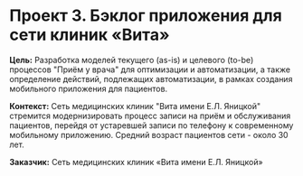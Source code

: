 # Проект 3. Бэклог приложения для сети клиник «Вита»

**Цель:** Разработка моделей текущего (as-is) и целевого (to-be) процессов "Приём у врача" для оптимизации и автоматизации, а также определение действий, подлежащих автоматизации, в рамках создания мобильного приложения для пациентов.

**Контекст:** Сеть медицинских клиник "Вита имени Е.Л. Яницкой" стремится модернизировать процесс записи на приём и обслуживания пациентов, перейдя от устаревшей записи по телефону к современному мобильному приложению. Средний возраст пациентов сети - около 30 лет.

**Заказчик:** Сеть медицинских клиник «Вита имени Е.Л. Яницкой»


